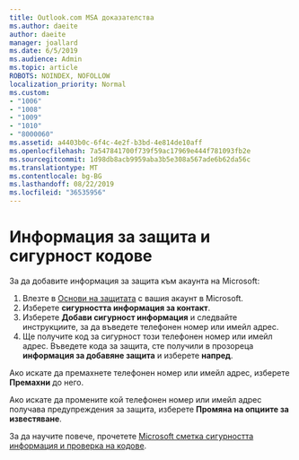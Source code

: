 ```yaml
---
title: Outlook.com MSA доказателства
ms.author: daeite
author: daeite
manager: joallard
ms.date: 6/5/2019
ms.audience: Admin
ms.topic: article
ROBOTS: NOINDEX, NOFOLLOW
localization_priority: Normal
ms.custom:
- "1006"
- "1008"
- "1009"
- "1010"
- "8000060"
ms.assetid: a4403b0c-6f4c-4e2f-b3bd-4e814de10aff
ms.openlocfilehash: 7a547841700f739f59ac17969e444f781093fb2e
ms.sourcegitcommit: 1d98db8acb9959aba3b5e308a567ade6b62da56c
ms.translationtype: MT
ms.contentlocale: bg-BG
ms.lasthandoff: 08/22/2019
ms.locfileid: "36535956"
---
```

# <a name="security-info-and-security-codes"></a>Информация за защита и сигурност кодове

За да добавите информация за защита към акаунта на Microsoft:

1. Влезте в [Основи на защитата](https://account.microsoft.com/security) с вашия акаунт в Microsoft.
1. Изберете **сигурността информация за контакт**.
1. Изберете **Добави сигурност информация** и следвайте инструкциите, за да въведете телефонен номер или имейл адрес.
1. Ще получите код за сигурност този телефонен номер или имейл адрес. Въведете кода за защита, сте получили в прозореца **информация за добавяне защита** и изберете **напред**.

Ако искате да премахнете телефонен номер или имейл адрес, изберете **Премахни** до него.

Ако искате да промените кой телефонен номер или имейл адрес получава предупреждения за защита, изберете **Промяна на опциите за известяване**.

За да научите повече, прочетете [Microsoft сметка сигурността информация и проверка на кодове](https://support.microsoft.com/help/12428/).